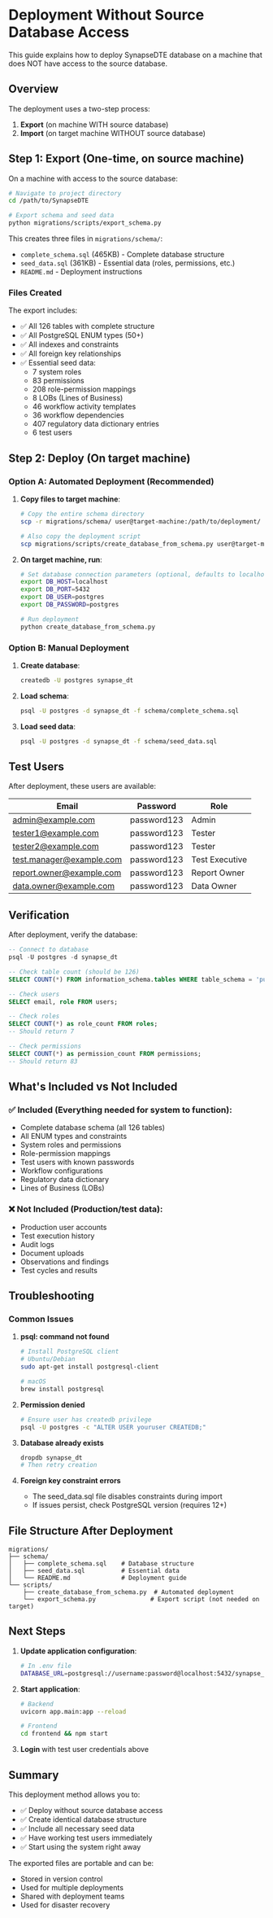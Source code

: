 # Deployment Without Source Database Access

This guide explains how to deploy SynapseDTE database on a machine that does NOT have access to the source database.

## Overview

The deployment uses a two-step process:
1. **Export** (on machine WITH source database)
2. **Import** (on target machine WITHOUT source database)

## Step 1: Export (One-time, on source machine)

On a machine with access to the source database:

```bash
# Navigate to project directory
cd /path/to/SynapseDTE

# Export schema and seed data
python migrations/scripts/export_schema.py
```

This creates three files in `migrations/schema/`:
- `complete_schema.sql` (465KB) - Complete database structure
- `seed_data.sql` (361KB) - Essential data (roles, permissions, etc.)
- `README.md` - Deployment instructions

### Files Created

The export includes:
- ✅ All 126 tables with complete structure
- ✅ All PostgreSQL ENUM types (50+)
- ✅ All indexes and constraints
- ✅ All foreign key relationships
- ✅ Essential seed data:
  - 7 system roles
  - 83 permissions
  - 208 role-permission mappings
  - 8 LOBs (Lines of Business)
  - 46 workflow activity templates
  - 36 workflow dependencies
  - 407 regulatory data dictionary entries
  - 6 test users

## Step 2: Deploy (On target machine)

### Option A: Automated Deployment (Recommended)

1. **Copy files to target machine**:
   ```bash
   # Copy the entire schema directory
   scp -r migrations/schema/ user@target-machine:/path/to/deployment/
   
   # Also copy the deployment script
   scp migrations/scripts/create_database_from_schema.py user@target-machine:/path/to/deployment/
   ```

2. **On target machine, run**:
   ```bash
   # Set database connection parameters (optional, defaults to localhost)
   export DB_HOST=localhost
   export DB_PORT=5432
   export DB_USER=postgres
   export DB_PASSWORD=postgres
   
   # Run deployment
   python create_database_from_schema.py
   ```

### Option B: Manual Deployment

1. **Create database**:
   ```bash
   createdb -U postgres synapse_dt
   ```

2. **Load schema**:
   ```bash
   psql -U postgres -d synapse_dt -f schema/complete_schema.sql
   ```

3. **Load seed data**:
   ```bash
   psql -U postgres -d synapse_dt -f schema/seed_data.sql
   ```

## Test Users

After deployment, these users are available:

| Email | Password | Role |
|-------|----------|------|
| admin@example.com | password123 | Admin |
| tester1@example.com | password123 | Tester |
| tester2@example.com | password123 | Tester |
| test.manager@example.com | password123 | Test Executive |
| report.owner@example.com | password123 | Report Owner |
| data.owner@example.com | password123 | Data Owner |

## Verification

After deployment, verify the database:

```sql
-- Connect to database
psql -U postgres -d synapse_dt

-- Check table count (should be 126)
SELECT COUNT(*) FROM information_schema.tables WHERE table_schema = 'public';

-- Check users
SELECT email, role FROM users;

-- Check roles
SELECT COUNT(*) as role_count FROM roles;
-- Should return 7

-- Check permissions
SELECT COUNT(*) as permission_count FROM permissions;
-- Should return 83
```

## What's Included vs Not Included

### ✅ Included (Everything needed for system to function):
- Complete database schema (all 126 tables)
- All ENUM types and constraints
- System roles and permissions
- Role-permission mappings
- Test users with known passwords
- Workflow configurations
- Regulatory data dictionary
- Lines of Business (LOBs)

### ❌ Not Included (Production/test data):
- Production user accounts
- Test execution history
- Audit logs
- Document uploads
- Observations and findings
- Test cycles and results

## Troubleshooting

### Common Issues

1. **psql: command not found**
   ```bash
   # Install PostgreSQL client
   # Ubuntu/Debian
   sudo apt-get install postgresql-client
   
   # macOS
   brew install postgresql
   ```

2. **Permission denied**
   ```bash
   # Ensure user has createdb privilege
   psql -U postgres -c "ALTER USER youruser CREATEDB;"
   ```

3. **Database already exists**
   ```bash
   dropdb synapse_dt
   # Then retry creation
   ```

4. **Foreign key constraint errors**
   - The seed_data.sql file disables constraints during import
   - If issues persist, check PostgreSQL version (requires 12+)

## File Structure After Deployment

```
migrations/
├── schema/
│   ├── complete_schema.sql    # Database structure
│   ├── seed_data.sql          # Essential data
│   └── README.md              # Deployment guide
└── scripts/
    ├── create_database_from_schema.py  # Automated deployment
    └── export_schema.py               # Export script (not needed on target)
```

## Next Steps

1. **Update application configuration**:
   ```bash
   # In .env file
   DATABASE_URL=postgresql://username:password@localhost:5432/synapse_dt
   ```

2. **Start application**:
   ```bash
   # Backend
   uvicorn app.main:app --reload
   
   # Frontend
   cd frontend && npm start
   ```

3. **Login** with test user credentials above

## Summary

This deployment method allows you to:
- ✅ Deploy without source database access
- ✅ Create identical database structure
- ✅ Include all necessary seed data
- ✅ Have working test users immediately
- ✅ Start using the system right away

The exported files are portable and can be:
- Stored in version control
- Used for multiple deployments
- Shared with deployment teams
- Used for disaster recovery